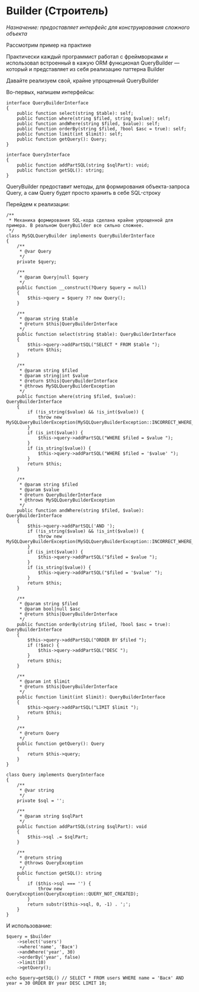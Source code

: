 <h1>Builder (Строитель)</h1>

<p>
    <i>
        Назначение: предоставляет интерфейс для конструирования сложного объекта
    </i>
</p>

<p>
    Рассмотрим пример на практике
</p>

<p>
    Практически каждый программист работал с фреймворками и использовал встроенный в кажую ORM функционал QueryBuilder 
    — который и представляет из себя реализацию паттерна Builder
</p>

<p>
    Давайте реализуем свой, крайне упрощенный QueryBuilder
</p>

<p>
    Во-первых, напишем интерфейсы:
</p>

    interface QueryBuilderInterface
    {
        public function select(string $table): self;
        public function where(string $filed, string $value): self;
        public function andWhere(string $filed, $value): self;
        public function orderBy(string $filed, ?bool $asc = true): self;
        public function limit(int $limit): self;
        public function getQuery(): Query;
    }
    
    interface QueryInterface
    {
        public function addPartSQL(string $sqlPart): void;
        public function getSQL(): string;
    }

<p>
    QueryBuilder предоставит методы, для формирования объекта-запроса Query, а сам  Query будет просто хранить в себе 
    SQL-строку
</p>

<p>
    Перейдем к реализации:
</p>

    /**
     * Механика формирования SQL-кода сделана крайне упрощенной для примера. В реальном QueryBuilder все сильно сложнее.
     */
    class MySQLQueryBuilder implements QueryBuilderInterface
    {
        /**
         * @var Query
         */
        private $query;
        
        /**
         * @param Query|null $query
         */
        public function __construct(?Query $query = null)
        {
            $this->query = $query ?? new Query();
        }
        
        /**
         * @param string $table
         * @return $this|QueryBuilderInterface
         */
        public function select(string $table): QueryBuilderInterface
        {
            $this->query->addPartSQL("SELECT * FROM $table ");
            return $this;
        }
        
        /**
         * @param string $filed
         * @param string|int $value
         * @return $this|QueryBuilderInterface
         * @throws MySQLQueryBuilderException
         */
        public function where(string $filed, $value): QueryBuilderInterface
        {
            if (!is_string($value) && !is_int($value)) {
                throw new MySQLQueryBuilderException(MySQLQueryBuilderException::INCORRECT_WHERE_PARAMETER);
            }
            if (is_int($value)) {
                $this->query->addPartSQL("WHERE $filed = $value ");
            }
            if (is_string($value)) {
                $this->query->addPartSQL("WHERE $filed = '$value' ");
            }
            return $this;
        }
        
        /**
         * @param string $filed
         * @param $value
         * @return QueryBuilderInterface
         * @throws MySQLQueryBuilderException
         */
        public function andWhere(string $filed, $value): QueryBuilderInterface
        {
            $this->query->addPartSQL('AND ');
            if (!is_string($value) && !is_int($value)) {
                throw new MySQLQueryBuilderException(MySQLQueryBuilderException::INCORRECT_WHERE_PARAMETER);
            }
            if (is_int($value)) {
                $this->query->addPartSQL("$filed = $value ");
            }
            if (is_string($value)) {
                $this->query->addPartSQL("$filed = '$value' ");
            }
            return $this;
        }
        
        /**
         * @param string $filed
         * @param bool|null $asc
         * @return $this|QueryBuilderInterface
         */
        public function orderBy(string $filed, ?bool $asc = true): QueryBuilderInterface
        {
            $this->query->addPartSQL("ORDER BY $filed ");
            if (!$asc) {
                $this->query->addPartSQL("DESC ");
            }
            return $this;
        }
        
        /**
         * @param int $limit
         * @return $this|QueryBuilderInterface
         */
        public function limit(int $limit): QueryBuilderInterface
        {
            $this->query->addPartSQL("LIMIT $limit ");
            return $this;
        }
        
        /**
         * @return Query
         */
        public function getQuery(): Query
        {
            return $this->query;
        }
    }

    class Query implements QueryInterface
    {
        /**
         * @var string
         */
        private $sql = '';
        
        /**
         * @param string $sqlPart
         */
        public function addPartSQL(string $sqlPart): void
        {
            $this->sql .= $sqlPart;
        }
        
        /**
         * @return string
         * @throws QueryException
         */
        public function getSQL(): string
        {
            if ($this->sql === '') {
                throw new QueryException(QueryException::QUERY_NOT_CREATED);
            }
            return substr($this->sql, 0, -1) . ';';
        }
    }

<p>
    И использование:
</p>

    $query = $builder
        ->select('users')
        ->where('name', 'Вася')
        ->andWhere('year', 30)
        ->orderBy('year', false)
        ->limit(10)
        ->getQuery();
        
    echo $query→getSQL() // SELECT * FROM users WHERE name = 'Вася' AND year = 30 ORDER BY year DESC LIMIT 10;
